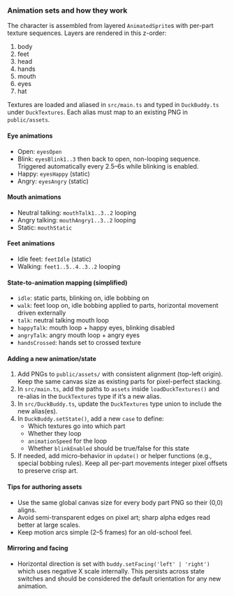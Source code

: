 ### Animation sets and how they work

The character is assembled from layered `AnimatedSprite`s with per-part texture sequences. Layers are rendered in this z-order:

1. body
2. feet
3. head
4. hands
5. mouth
6. eyes
7. hat

Textures are loaded and aliased in `src/main.ts` and typed in `DuckBuddy.ts` under `DuckTextures`. Each alias must map to an existing PNG in `public/assets`.

#### Eye animations
- Open: `eyesOpen`
- Blink: `eyesBlink1..3` then back to open, non-looping sequence. Triggered automatically every 2.5–6s while blinking is enabled.
- Happy: `eyesHappy` (static)
- Angry: `eyesAngry` (static)

#### Mouth animations
- Neutral talking: `mouthTalk1..3..2` looping
- Angry talking: `mouthAngry1..3..2` looping
- Static: `mouthStatic`

#### Feet animations
- Idle feet: `feetIdle` (static)
- Walking: `feet1..5..4..3..2` looping

#### State-to-animation mapping (simplified)
- `idle`: static parts, blinking on, idle bobbing on
- `walk`: feet loop on, idle bobbing applied to parts, horizontal movement driven externally
- `talk`: neutral talking mouth loop
- `happyTalk`: mouth loop + happy eyes, blinking disabled
- `angryTalk`: angry mouth loop + angry eyes
- `handsCrossed`: hands set to crossed texture

#### Adding a new animation/state
1. Add PNGs to `public/assets/` with consistent alignment (top-left origin). Keep the same canvas size as existing parts for pixel-perfect stacking.
2. In `src/main.ts`, add the paths to `assets` inside `loadDuckTextures()` and re-alias in the `DuckTextures` type if it’s a new alias.
3. In `src/DuckBuddy.ts`, update the `DuckTextures` type union to include the new alias(es).
4. In `DuckBuddy.setState()`, add a new `case` to define:
   - Which textures go into which part
   - Whether they loop
   - `animationSpeed` for the loop
   - Whether `blinkEnabled` should be true/false for this state
5. If needed, add micro-behavior in `update()` or helper functions (e.g., special bobbing rules). Keep all per-part movements integer pixel offsets to preserve crisp art.

#### Tips for authoring assets
- Use the same global canvas size for every body part PNG so their (0,0) aligns.
- Avoid semi-transparent edges on pixel art; sharp alpha edges read better at large scales.
- Keep motion arcs simple (2–5 frames) for an old-school feel.

#### Mirroring and facing
- Horizontal direction is set with `buddy.setFacing('left' | 'right')` which uses negative X scale internally. This persists across state switches and should be considered the default orientation for any new animation.


